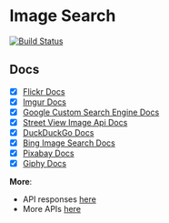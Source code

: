 # Image Search

[![Build Status][travis-image]][travis-url]

## Docs

- [x] [Flickr Docs][flickr-docs]
- [x] [Imgur Docs][imgur-docs]
- [x] [Google Custom Search Engine Docs][google-cse-docs]
- [x] [Street View Image Api Docs][street-view-docs]
- [x] [DuckDuckGo Docs][duck-duck-go-docs]
- [x] [Bing Image Search Docs][bing-image-search-docs]
- [x] [Pixabay Docs][pixabay-docs]
- [x] [Giphy Docs][giphy-docs]

**More**:

- API responses [here][docs]
- More APIs [here][more-apis]

[travis-image]: https://travis-ci.org/hpedrorodrigues/ImageSearch.svg?branch=master
[travis-url]: https://travis-ci.org/hpedrorodrigues/ImageSearch

[flickr-docs]: https://www.flickr.com/services/api/flickr.photos.search.html
[imgur-docs]: https://api.imgur.com/endpoints/gallery#gallery-search
[google-cse-docs]: https://developers.google.com/custom-search/docs/overview
[street-view-docs]: https://developers.google.com/maps/documentation/streetview/intro
[duck-duck-go-docs]: https://duckduckgo.com/api
[bing-image-search-docs]: https://dev.cognitive.microsoft.com/docs/services/56b43f0ccf5ff8098cef3808/operations/56b4433fcf5ff8098cef380c
[pixabay-docs]: https://pixabay.com/api/docs/
[giphy-docs]: https://github.com/Giphy/GiphyAPI

[docs]: ./docs/APIs.md
[more-apis]: http://www.programmableweb.com/category/images%2Bsearch/apis?category=19979%2C20055